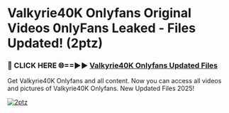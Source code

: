 # Valkyrie40K Onlyfans Original Videos 0nlyFans Leaked - Files Updated! (2ptz)

<h3>🔴 CLICK HERE 🌐==►► <a href="https://tinyurl.com/2m67pmp6" rel="nofollow">Valkyrie40K Onlyfans Updated Files</a></h3>

Get Valkyrie40K Onlyfans and all content. Now you can access all videos and pictures of Valkyrie40K Onlyfans. New Updated Files 2025!

[![2ptz](https://i.imgur.com/H4QAA4z.gif)](https://tinyurl.com/2m67pmp6)